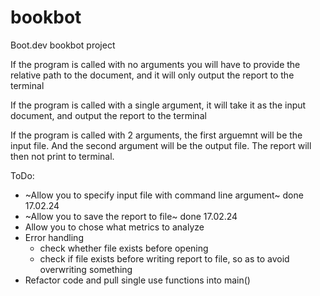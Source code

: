 # bookbot
Boot.dev bookbot project

If the program is called with no arguments you will have to provide the relative path to the document, and it will only output the report to the terminal

If the program is called with a single argument, it will take it as the input document, and output the report to the terminal

If the program is called with 2 arguments, the first arguemnt will be the input file. And the second argument will be the output file. The report will then not print to terminal.

ToDo:
- ~Allow you to specify input file with command line argument~ done 17.02.24
- ~Allow you to save the report to file~ done 17.02.24
- Allow you to chose what metrics to analyze
- Error handling
    - check whether file exists before opening
    - check if file exists before writing report to file, so as to avoid overwriting something
- Refactor code and pull single use functions into main()